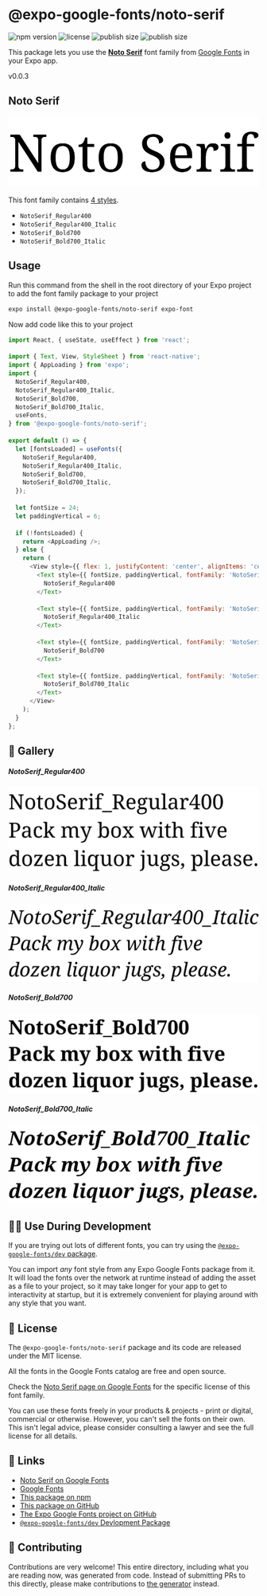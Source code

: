 # @expo-google-fonts/noto-serif

![npm version](https://flat.badgen.net/npm/v/@expo-google-fonts/noto-serif)
![license](https://flat.badgen.net/github/license/expo/google-fonts)
![publish size](https://flat.badgen.net/packagephobia/install/@expo-google-fonts/noto-serif)
![publish size](https://flat.badgen.net/packagephobia/publish/@expo-google-fonts/noto-serif)

This package lets you use the [**Noto Serif**](https://fonts.google.com/specimen/Noto+Serif) font family from [Google Fonts](https://fonts.google.com/) in your Expo app.

v0.0.3

## Noto Serif

![Noto Serif](./font-family.png)

This font family contains [4 styles](#-gallery).

- `NotoSerif_Regular400`
- `NotoSerif_Regular400_Italic`
- `NotoSerif_Bold700`
- `NotoSerif_Bold700_Italic`

## Usage

Run this command from the shell in the root directory of your Expo project to add the font family package to your project
```sh
expo install @expo-google-fonts/noto-serif expo-font
```

Now add code like this to your project
```js
import React, { useState, useEffect } from 'react';

import { Text, View, StyleSheet } from 'react-native';
import { AppLoading } from 'expo';
import {
  NotoSerif_Regular400,
  NotoSerif_Regular400_Italic,
  NotoSerif_Bold700,
  NotoSerif_Bold700_Italic,
  useFonts,
} from '@expo-google-fonts/noto-serif';

export default () => {
  let [fontsLoaded] = useFonts({
    NotoSerif_Regular400,
    NotoSerif_Regular400_Italic,
    NotoSerif_Bold700,
    NotoSerif_Bold700_Italic,
  });

  let fontSize = 24;
  let paddingVertical = 6;

  if (!fontsLoaded) {
    return <AppLoading />;
  } else {
    return (
      <View style={{ flex: 1, justifyContent: 'center', alignItems: 'center' }}>
        <Text style={{ fontSize, paddingVertical, fontFamily: 'NotoSerif_Regular400' }}>
          NotoSerif_Regular400
        </Text>

        <Text style={{ fontSize, paddingVertical, fontFamily: 'NotoSerif_Regular400_Italic' }}>
          NotoSerif_Regular400_Italic
        </Text>

        <Text style={{ fontSize, paddingVertical, fontFamily: 'NotoSerif_Bold700' }}>
          NotoSerif_Bold700
        </Text>

        <Text style={{ fontSize, paddingVertical, fontFamily: 'NotoSerif_Bold700_Italic' }}>
          NotoSerif_Bold700_Italic
        </Text>
      </View>
    );
  }
};

```

## 🔡 Gallery

##### NotoSerif_Regular400
![NotoSerif_Regular400](./756d85930a29b444fc130d6ab854e9f796a951dff740c2bedb926522aa2db185.ttf.png)

##### NotoSerif_Regular400_Italic
![NotoSerif_Regular400_Italic](./3a8f4b27348c68ceb866bc4d52c0eae507c8cf764c1ab8d398805aeb89e40eb6.ttf.png)

##### NotoSerif_Bold700
![NotoSerif_Bold700](./b8ab5cf0042204e461a5d83a980849507daa6ef58dda05725bcfa7403675eb0d.ttf.png)

##### NotoSerif_Bold700_Italic
![NotoSerif_Bold700_Italic](./fff456cbd82e58d6ca98db85fc03a22b982377a0f7e36525541d06b1eaaa1db0.ttf.png)


## 👩‍💻 Use During Development

If you are trying out lots of different fonts, you can try using the [`@expo-google-fonts/dev` package](https://github.com/expo/google-fonts/tree/master/font-packages/dev#readme).

You can import *any* font style from any Expo Google Fonts package from it. It will load the fonts
over the network at runtime instead of adding the asset as a file to your project, so it may take longer
for your app to get to interactivity at startup, but it is extremely convenient
for playing around with any style that you want.

## 📖 License

The `@expo-google-fonts/noto-serif` package and its code are released under the MIT license.

All the fonts in the Google Fonts catalog are free and open source.

Check the [Noto Serif page on Google Fonts](https://fonts.google.com/specimen/Noto+Serif) for the specific license of this font family.

You can use these fonts freely in your products & projects - print or digital, commercial or otherwise. However, you can't sell the fonts on their own. This isn't legal advice, please consider consulting a lawyer and see the full license for all details.

## 🔗 Links

- [Noto Serif on Google Fonts](https://fonts.google.com/specimen/Noto+Serif)
- [Google Fonts](https://fonts.google.com/)
- [This package on npm](https://www.npmjs.com/package/@expo-google-fonts/noto-serif)
- [This package on GitHub](https://github.com/expo/google-fonts/tree/master/font-packages/noto-serif)
- [The Expo Google Fonts project on GitHub](https://github.com/expo/google-fonts)
- [`@expo-google-fonts/dev` Devlopment Package](https://github.com/expo/google-fonts/tree/master/font-packages/dev)


## 🤝 Contributing

Contributions are very welcome! This entire directory, including what you are reading now, was generated from code. Instead of submitting PRs to this directly, please make contributions to [the generator](https://github.com/expo/google-fonts/tree/master/packages/generator) instead.

